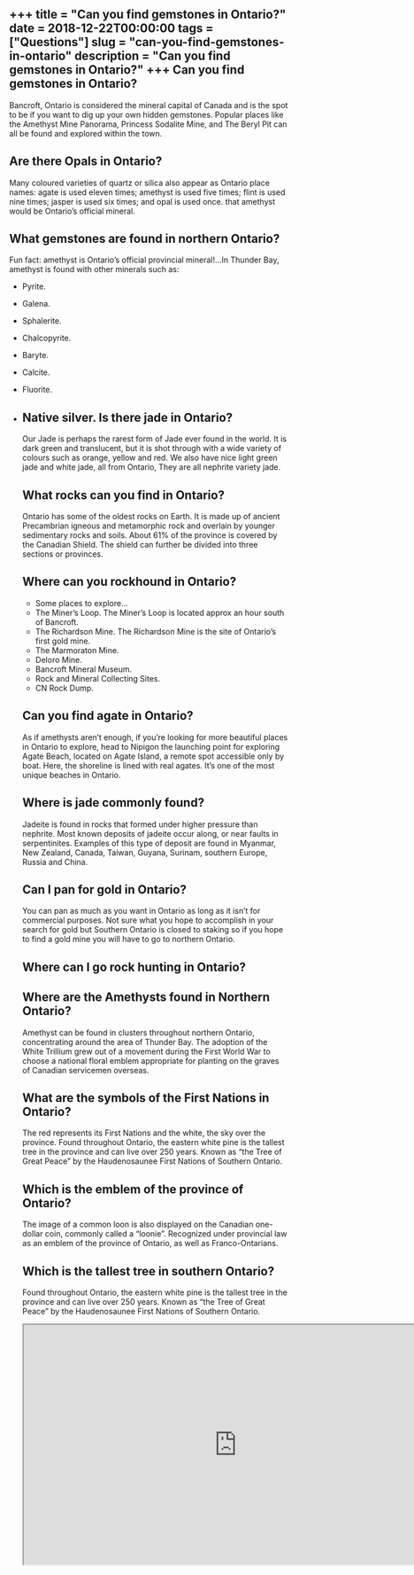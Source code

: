 +++
title = "Can you find gemstones in Ontario?"
date = 2018-12-22T00:00:00
tags = ["Questions"]
slug = "can-you-find-gemstones-in-ontario"
description = "Can you find gemstones in Ontario?"
+++
Can you find gemstones in Ontario?
----------------------------------

Bancroft, Ontario is considered the mineral capital of Canada and is the spot to be if you want to dig up your own hidden gemstones. Popular places like the Amethyst Mine Panorama, Princess Sodalite Mine, and The Beryl Pit can all be found and explored within the town.

Are there Opals in Ontario?
---------------------------

Many coloured varieties of quartz or silica also appear as Ontario place names: agate is used eleven times; amethyst is used five times; flint is used nine times; jasper is used six times; and opal is used once. that amethyst would be Ontario’s official mineral.

What gemstones are found in northern Ontario?
---------------------------------------------

Fun fact: amethyst is Ontario’s official provincial mineral!…In Thunder Bay, amethyst is found with other minerals such as:

- Pyrite.
- Galena.
- Sphalerite.
- Chalcopyrite.
- Baryte.
- Calcite.
- Fluorite.
- Native silver. Is there jade in Ontario?
    -------------------------
    
    Our Jade is perhaps the rarest form of Jade ever found in the world. It is dark green and translucent, but it is shot through with a wide variety of colours such as orange, yellow and red. We also have nice light green jade and white jade, all from Ontario, They are all nephrite variety jade.
    
    What rocks can you find in Ontario?
    -----------------------------------
    
    Ontario has some of the oldest rocks on Earth. It is made up of ancient Precambrian igneous and metamorphic rock and overlain by younger sedimentary rocks and soils. About 61% of the province is covered by the Canadian Shield. The shield can further be divided into three sections or provinces.
    
    Where can you rockhound in Ontario?
    -----------------------------------
    
    
    - Some places to explore…
    - The Miner’s Loop. The Miner’s Loop is located approx an hour south of Bancroft.
    - The Richardson Mine. The Richardson Mine is the site of Ontario’s first gold mine.
    - The Marmoraton Mine.
    - Deloro Mine.
    - Bancroft Mineral Museum.
    - Rock and Mineral Collecting Sites.
    - CN Rock Dump.
    
    Can you find agate in Ontario?
    ------------------------------
    
    As if amethysts aren’t enough, if you’re looking for more beautiful places in Ontario to explore, head to Nipigon the launching point for exploring Agate Beach, located on Agate Island, a remote spot accessible only by boat. Here, the shoreline is lined with real agates. It’s one of the most unique beaches in Ontario.
    
    Where is jade commonly found?
    -----------------------------
    
    Jadeite is found in rocks that formed under higher pressure than nephrite. Most known deposits of jadeite occur along, or near faults in serpentinites. Examples of this type of deposit are found in Myanmar, New Zealand, Canada, Taiwan, Guyana, Surinam, southern Europe, Russia and China.
    
    Can I pan for gold in Ontario?
    ------------------------------
    
    You can pan as much as you want in Ontario as long as it isn’t for commercial purposes. Not sure what you hope to accomplish in your search for gold but Southern Ontario is closed to staking so if you hope to find a gold mine you will have to go to northern Ontario.
    
    Where can I go rock hunting in Ontario?
    ---------------------------------------
    
    Where are the Amethysts found in Northern Ontario?
    --------------------------------------------------
    
    Amethyst can be found in clusters throughout northern Ontario, concentrating around the area of Thunder Bay. The adoption of the White Trillium grew out of a movement during the First World War to choose a national floral emblem appropriate for planting on the graves of Canadian servicemen overseas.
    
    What are the symbols of the First Nations in Ontario?
    -----------------------------------------------------
    
    The red represents its First Nations and the white, the sky over the province. Found throughout Ontario, the eastern white pine is the tallest tree in the province and can live over 250 years. Known as “the Tree of Great Peace” by the Haudenosaunee First Nations of Southern Ontario.
    
    Which is the emblem of the province of Ontario?
    -----------------------------------------------
    
    The image of a common loon is also displayed on the Canadian one-dollar coin, commonly called a “loonie”. Recognized under provincial law as an emblem of the province of Ontario, as well as Franco-Ontarians.
    
    Which is the tallest tree in southern Ontario?
    ----------------------------------------------
    
    Found throughout Ontario, the eastern white pine is the tallest tree in the province and can live over 250 years. Known as “the Tree of Great Peace” by the Haudenosaunee First Nations of Southern Ontario.
    
    <iframe allow="accelerometer; autoplay; clipboard-write; encrypted-media; gyroscope; picture-in-picture" allowfullscreen="" class="__youtube_prefs__  epyt-is-override  no-lazyload" data-no-lazy="1" data-origheight="433" data-origwidth="770" data-skipgform_ajax_framebjll="" height="433" id="_ytid_32286" loading="lazy" src="https://www.youtube.com/embed/HvPnEayO7Gs?enablejsapi=1&autoplay=0&cc_load_policy=0&cc_lang_pref=&iv_load_policy=1&loop=0&modestbranding=0&rel=1&fs=1&playsinline=0&autohide=2&theme=dark&color=red&controls=1&" title="YouTube player" width="770"></iframe>